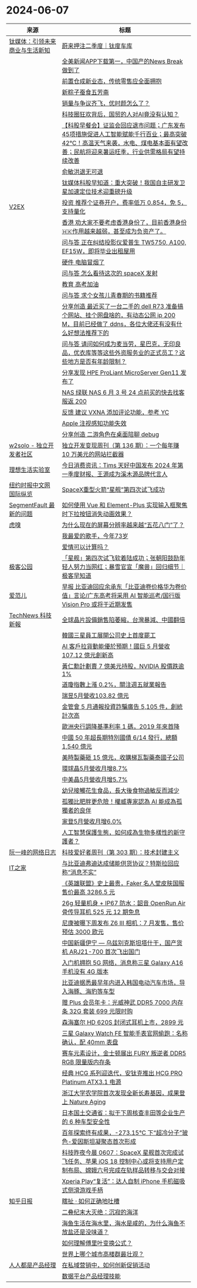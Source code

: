 ﻿# 2024-06-07

|来源|标题|
|---|---|
|[钛媒体：引领未来商业与生活新知](https://plink.anyfeeder.com/tmtpost)|[蔚来押注二季度｜钛度车库](https://www.tmtpost.com/7120109.html)|
||[全美新闻APP下载第一，中国产的News Break做到了](https://www.tmtpost.com/7120211.html)|
||[前置仓成新业态，传统零售应全面拥抱](https://www.tmtpost.com/7120082.html)|
||[新粽子蚕食五芳斋](https://www.tmtpost.com/7120188.html)|
||[销量与争议齐飞，优时颜怎么了？](https://www.tmtpost.com/7120156.html)|
||[科技圈狂欢背后，国贸的人对AI竟没有认知？](https://www.tmtpost.com/7119798.html)|
||[【科股早餐会】证监会回应退市问题；广东发布45项措施促进人工智能赋能千行百业；最高突破42℃！高温天气来袭，水电、煤电基本面有望改善；民航将迎来暑运旺季，行业供需格局有望持续改善](https://www.tmtpost.com/7120239.html)|
||[俞敏洪退无可退](https://www.tmtpost.com/7119854.html)|
||[钛媒体科股早知道：重大突破！我国自主研发卫星加速定位技术迎重磅升级](https://www.tmtpost.com/7120141.html)|
|[V2EX](http://www.v2ex.com/index.xml)|[ 投资 推荐个证券开户，费率低万 0.854，免 5，支持量化](https://www.v2ex.com/t/1047566#reply1)|
||[ 香港 劝大家不要考虑香港身份了，目前香港身份🇭🇰作用越来越弱，甚至成为负资产了。](https://www.v2ex.com/t/1047562#reply6)|
||[ 问与答 正在纠结投影仪爱普生 TW5750, A100, EF15W，即将毕业出租屋用](https://www.v2ex.com/t/1047561#reply5)|
||[ 硬件 电脑冒烟了](https://www.v2ex.com/t/1047560#reply9)|
||[ 问与答 怎么看待这次的 spaceX 发射](https://www.v2ex.com/t/1047558#reply4)|
||[ 教育 高考加油](https://www.v2ex.com/t/1047557#reply4)|
||[ 问与答 求个女孩儿青春期的书籍推荐](https://www.v2ex.com/t/1047555#reply4)|
||[ 分享创造 最近买了一台二手的 dell R73 准备搞个网站、挂个网盘啥的，有动态公网 ip 200 M，目前已经做了 ddns，各位大佬还有没有什么好想法推荐下的](https://www.v2ex.com/t/1047554#reply7)|
||[ 问与答 请问如何成为麦当劳，星巴克，无印良品，优衣库等等这些外资服务业的正式员工？这些地方是否有年龄限制？](https://www.v2ex.com/t/1047552#reply3)|
||[ 分享发现 HPE ProLiant MicroServer Gen11 发布了](https://www.v2ex.com/t/1047550#reply3)|
||[ NAS 绿联 NAS 6 月 3 号 24 点前买的快去找客服返 200](https://www.v2ex.com/t/1047549#reply10)|
||[ 反馈 建议 VXNA 添加评论功能，参考 YC](https://www.v2ex.com/t/1047548#reply4)|
||[ Apple 注视感知功能失效](https://www.v2ex.com/t/1047546#reply4)|
||[ 分享创造 二游角色在桌面陪聊 debug](https://www.v2ex.com/t/1047545#reply2)|
|[w2solo - 独立开发者社区](https://w2solo.com/topics/feed)|[独立开发变现周刊（第 136 期）：一个每年赚 10 万美元的网站拦截器](https://w2solo.com/topics/4678)|
|[理想生活实验室](https://plink.anyfeeder.com/toodaylab)|[今日消费资讯：Tims 天好中国发布 2024 年第一季度财报、王源成为溪木源品牌代言人](http://www.toodaylab.com/82856)|
|[纽约时报中文网 国际纵览](http://cn.nytimes.com/rss/news.xml)|[SpaceX重型火箭“星舰”第四次试飞成功](https://cn.nytimes.com/science/20240607/spacex-starship-fourth-test-flight/?utm_source=RSS)|
|[SegmentFault 最新的问题](https://segmentfault.com/feeds/questions)|[如何使用 Vue 和 Element-Plus 实现输入框聚焦时下拉按钮消失动画效果？](https://segmentfault.com/q/1010000044947155)|
|[虎嗅](https://rss.huxiu.com/)|[为什么现在的屏幕分辨率越来越“五花八门”了？](https://www.huxiu.com/article/3107418.html?f=rss)|
||[我最爱的歌手，今年73岁](https://www.huxiu.com/article/3111559.html?f=rss)|
||[爱情可以计算吗？](https://www.huxiu.com/article/3104306.html?f=rss)|
|[极客公园](https://plink.anyfeeder.com/geekpark)|[「星舰」第四次试飞软着陆成功；张朝阳鼓励年轻人努力当网红；暴雪官宣「魔兽」回归细节｜极客早知道](http://www.geekpark.net/news/336255)|
|[爱范儿](https://www.ifanr.com/feed)|[早报 比亚迪回应余承东「比亚迪卷价格华为卷价值」言论/广东高考将采用 AI 智能巡考/国行版 Vision Pro 或将于近期发售](https://www.ifanr.com/1588531?utm_source=rss&utm_medium=rss&utm_campaign=)|
|[TechNews 科技新報](http://technews.tw/feed/)|[全球晶片設備銷售陷萎縮，台灣暴減、中國翻倍](https://technews.tw/2024/06/07/global-chip-equipment-sales-shrink/)|
||[韓國三星員工展開公司史上首度罷工](https://technews.tw/2024/06/07/samsung-electronics-strike-first-time/)|
||[AI 客戶拉貨動能優於預期！國巨 5 月營收 107.12 億元創新高](https://finance.technews.tw/2024/06/07/momentum-goods/)|
||[黃仁勳計劃賣 7 億美元持股，NVIDIA 股價跌逾 1%](https://finance.technews.tw/2024/06/07/nvidia-stock-price-2/)|
||[道瓊指數上漲 0.2%，關注週五就業報告](https://finance.technews.tw/2024/06/07/us-stocks-0606/)|
||[瑞昱5月營收103.82 億元](https://finance.technews.tw/2024/06/07/rt-2379-202405-financial-report/)|
||[金管會 5 月通報投資詐騙廣告 5,105 件，創統計次高](https://finance.technews.tw/2024/06/07/investment-scam-ads-may/)|
||[歐洲央行調降基準利率 1 碼，2019 年來首降](https://finance.technews.tw/2024/06/07/ecb-lower-the-base-interest-rate-by-1-code/)|
||[中國 50 年超長期特別國債 6/14 發行，總額 1,540 億元](https://finance.technews.tw/2024/06/07/chinas-50-year-ultra-long-term-special-treasury-bonds/)|
||[美時製藥砸 15 億元，收購梯瓦製藥泰國子公司](https://technews.tw/2024/06/07/lotuspharm/)|
||[環球晶5月營收月增8.7%](https://finance.technews.tw/2024/06/07/gwc-6488-202405-financial-report/)|
||[中美晶5月營收月增5.7%](https://finance.technews.tw/2024/06/07/sas-5483-202405-financial-report/)|
||[幼兒接觸花生食品，長大後食物過敏反而減少](https://technews.tw/2024/06/07/feeding-children-peanuts-reduces-allergy-risk-by-71pc/)|
||[孤獨比肥胖更危險！權威專家認為 AI 能成為孤獨者的良伴](https://technews.tw/2024/06/07/artificial-intelligence-could-alleviate-loneliness/)|
||[家登5月營收月增6.0%](https://finance.technews.tw/2024/06/07/gudeng-3680-202405-financial-report/)|
||[人工智慧保護生態，如何成為生物多樣性的新守護者？](https://technews.tw/2024/06/07/artificial-intelligence-protects-ecology/)|
|[阮一峰的网络日志](http://feeds.feedburner.com/ruanyifeng)|[科技爱好者周刊（第 303 期）：技术封建主义](http://www.ruanyifeng.com/blog/2024/06/weekly-issue-303.html)|
|[IT之家](https://www.ithome.com/rss/)|[与比亚迪弗迪达成储能供货协议？特斯拉回应称“消息不实”](https://www.ithome.com/0/773/713.htm)|
||[《英雄联盟》史上最贵，Faker 名人堂皮肤国服售价最高 3286.5 元](https://www.ithome.com/0/773/712.htm)|
||[26g 轻量机身 + IP67 防水：韶音 OpenRun Air 骨传导耳机 525 元 12 期免息](https://www.ithome.com/0/773/711.htm)|
||[尼康被曝下周发布 Z6 III 相机：7 月发售，售价预估 3000 欧元](https://www.ithome.com/0/773/710.htm)|
||[中国新疆伊宁 — 乌兹别克斯坦塔什干，国产货机 ARJ21-700 首次飞出国门](https://www.ithome.com/0/773/708.htm)|
||[入门机拥抱 5G 网络，消息称三星 Galaxy A16 手机没有 4G 版本](https://www.ithome.com/0/773/706.htm)|
||[比亚迪据悉最早年内进入韩国电动汽车市场，导入海豚、海豹等车型](https://www.ithome.com/0/773/705.htm)|
||[赠 Plus 会员年卡：光威神武 DDR5 7000 内存条 32G 套装 699 元限时购](https://www.ithome.com/0/773/704.htm)|
||[森海塞尔 HD 620S 封闭式耳机上市，2899 元](https://www.ithome.com/0/773/703.htm)|
||[三星 Galaxy Watch FE 智能手表官网偷跑：名称确认，配 40mm 表盘](https://www.ithome.com/0/773/702.htm)|
||[赛车元素设计，金士顿展出 FURY 叛逆者 DDR5 RGB 限量版内存条](https://www.ithome.com/0/773/701.htm)|
||[经典 HCG 系列迎迭代，安钛克推出 HCG PRO Platinum ATX3.1 电源](https://www.ithome.com/0/773/700.htm)|
||[浙江大学农学院首次发现全新长寿基因，成果登上 Nature Aging](https://www.ithome.com/0/773/698.htm)|
||[日本国土交通省：拟于下周核查丰田等企业生产的 6 种车型安全性](https://www.ithome.com/0/773/697.htm)|
||[百年探索终有成果，-273.15℃ 下“超冷分子”玻色-爱因斯坦凝聚态首次形成](https://www.ithome.com/0/773/696.htm)|
||[科技昨夜今晨 0607：SpaceX 星舰首次完成试飞任务、苹果 iOS 18 控制中心或将支持用户定制布局、嫦娥六号完成在轨样品转移与交会对接](https://www.ithome.com/0/773/695.htm)|
||[Xperia Play“复活”：达人自制 iPhone 手机磁吸式侧滑游戏手柄](https://www.ithome.com/0/773/694.htm)|
|[知乎日报](https://feedx.net/rss/zhihudaily.xml)|[瞎扯 · 如何正确地吐槽](https://daily.zhihu.com/story/9772994)|
||[二叠纪末大灭绝：沉寂的海洋](https://daily.zhihu.com/story/9772985)|
||[海鱼生活在海水里，海水是咸的，为什么海鱼不放盐还是没味道？](https://daily.zhihu.com/story/9772990)|
||[如何理解傅里叶变换公式？](https://daily.zhihu.com/story/9772992)|
||[世界上哪个城市高楼群最壮观？](https://daily.zhihu.com/story/9772981)|
|[人人都是产品经理](https://www.woshipm.com/feed)|[在私域营销中，如何创新促销活动](https://www.woshipm.com/operate/6066284.html)|
||[数据平台产品经理技能](https://www.woshipm.com/share/6066227.html)|
